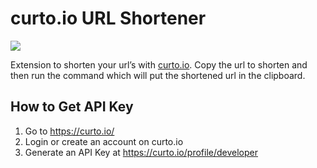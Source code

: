# curto.io URL Shortener

<img src="https://i.ibb.co/ZmMfWds/preview.gif" />

Extension to shorten your url’s with [curto.io](https://curto.io/). Copy the url to shorten and then run the command which will put the shortened url in the clipboard.

## How to Get API Key

1. Go to https://curto.io/
2. Login or create an account on curto.io
3. Generate an API Key at https://curto.io/profile/developer
